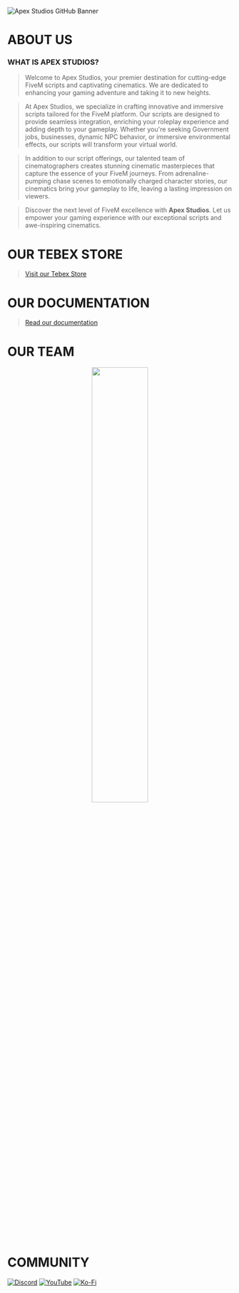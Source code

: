 ![Apex Studios GitHub Banner](https://i.imgur.com/xgEAbgK.png)

# ABOUT US
### WHAT IS APEX STUDIOS?
> Welcome to Apex Studios, your premier destination for cutting-edge FiveM scripts and captivating cinematics. We are dedicated to enhancing your gaming adventure and taking it to new heights.

> At Apex Studios, we specialize in crafting innovative and immersive scripts tailored for the FiveM platform. Our scripts are designed to provide seamless integration, enriching your roleplay experience and adding depth to your gameplay. Whether you're seeking Government jobs, businesses, dynamic NPC behavior, or immersive environmental effects, our scripts will transform your virtual world.

> In addition to our script offerings, our talented team of cinematographers creates stunning cinematic masterpieces that capture the essence of your FiveM journeys. From adrenaline-pumping chase scenes to emotionally charged character stories, our cinematics bring your gameplay to life, leaving a lasting impression on viewers.

> Discover the next level of FiveM excellence with **Apex Studios**. Let us empower your gaming experience with our exceptional scripts and awe-inspiring cinematics.

# OUR TEBEX STORE
> [Visit our Tebex Store](https://astudios.tebex.io)

# OUR DOCUMENTATION
> [Read our documentation](https://apexstudios.gitbook.io/docs/)

# OUR TEAM
<div align="center">
        <a href="https://ko-fi.com/aqade"><img width="50%" src="https://github-readme-stats.vercel.app/api?username=aqade&layout=compact&theme=react&hide_border=true&show_icons=true"/></a>
</div>

# COMMUNITY
[![Discord](https://img.shields.io/badge/Discord-%237289DA.svg?style=for-the-badge&logo=discord&logoColor=white)](https://discord.gg/apexstudios)
[![YouTube](https://img.shields.io/badge/YouTube-%23FF0000.svg?style=for-the-badge&logo=YouTube&logoColor=white)](https://www.youtube.com/@apexstudiosyt)
[![Ko-Fi](https://img.shields.io/badge/Ko--fi-F16061?style=for-the-badge&logo=ko-fi&logoColor=white)](https://ko-fi.com/aqade)
